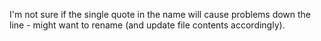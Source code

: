 I'm not sure if the single quote in the name will cause problems down the line - might want to rename (and update file contents accordingly).
